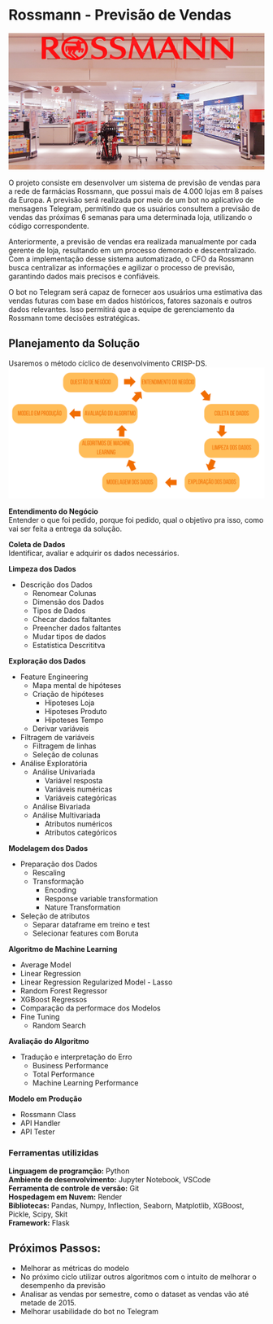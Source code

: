 # Rossmann - Previsão de Vendas
<img src='img/rossmann_shop_foto.jpg'>

O projeto consiste em desenvolver um sistema de previsão de vendas para a rede de farmácias Rossmann, que possui mais de 4.000 lojas em 8 países da Europa. A previsão será realizada por meio de um bot no aplicativo de mensagens Telegram, permitindo que os usuários consultem a previsão de vendas das próximas 6 semanas para uma determinada loja, utilizando o código correspondente.

Anteriormente, a previsão de vendas era realizada manualmente por cada gerente de loja, resultando em um processo demorado e descentralizado. Com a implementação desse sistema automatizado, o CFO da Rossmann busca centralizar as informações e agilizar o processo de previsão, garantindo dados mais precisos e confiáveis.

O bot no Telegram será capaz de fornecer aos usuários uma estimativa das vendas futuras com base em dados históricos, fatores sazonais e outros dados relevantes. Isso permitirá que a equipe de gerenciamento da Rossmann tome decisões estratégicas.

## Planejamento da Solução
Usaremos o método cíclico de desenvolvimento CRISP-DS.</br>
<img src='img/crisp-ds.png'>

<b> Entendimento do Negócio</b><br>
Entender o que foi pedido, porque foi pedido, qual o objetivo pra isso, como vai ser feita a entrega da solução.

<b> Coleta de Dados</b><br>
Identificar, avaliar e adquirir os dados necessários.

<b> Limpeza dos Dados</b>
* Descrição dos Dados
    * Renomear Colunas
    * Dimensão dos Dados
    * Tipos de Dados
    * Checar dados faltantes
    * Preencher dados faltantes
    * Mudar tipos de dados
    * Estatística Descrititva

<b> Exploração dos Dados</b>
* Feature Engineering
    * Mapa mental de hipóteses
    * Criação de hipóteses
        * Hipoteses Loja
        * Hipoteses Produto
        * Hipoteses Tempo
    * Derivar variáveis
* Filtragem de variáveis
    * Filtragem de linhas
    * Seleção de colunas
* Análise Exploratória
    * Análise Univariada
        * Variável resposta
        * Variáveis numéricas
        * Variáveis categóricas
    * Análise Bivariada
    * Análise Multivariada
        * Atributos numéricos
        * Atributos categóricos

<b> Modelagem dos Dados</b>
* Preparação dos Dados
    * Rescaling
    * Transformação
        * Encoding
        * Response variable transformation
        * Nature Transformation
* Seleção de atributos
    * Separar dataframe em treino e test
    * Selecionar features com Boruta

<b> Algoritmo de Machine Learning</b>
* Average Model
* Linear Regression
* Linear Regression Regularized Model - Lasso
* Random Forest Regressor
* XGBoost Regressos
* Comparação da performace dos Modelos
* Fine Tuning
    * Random Search

<b> Avaliação do Algoritmo</b>
* Tradução e interpretação do Erro
    * Business Performance
    * Total Performance
    * Machine Learning Performance

<b> Modelo em Produção</b>
* Rossmann Class
* API Handler
* API Tester

### Ferramentas utilizidas
<b> Linguagem de programção:</b> Python <br>
<b>Ambiente de desenvolvimento:</b> Jupyter Notebook, VSCode<br>
<b>Ferramenta de controle de versão:</b> Git<br>
<b>Hospedagem em Nuvem:</b> Render<br>
<b>Bibliotecas:</b> Pandas, Numpy, Inflection, Seaborn, Matplotlib, XGBoost, Pickle, Scipy, Skit<br>
<b>Framework:</b> Flask<br>

## Próximos Passos:
* Melhorar as métricas do modelo
* No próximo ciclo utilizar outros algoritmos com o intuito de melhorar o desempenho da previsão
* Analisar as vendas por semestre, como o dataset as vendas vão até metade de 2015.
* Melhorar usabilidade do bot no Telegram
